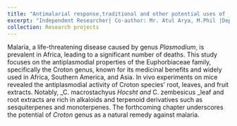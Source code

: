 ```yaml
---
title: "Antimalarial response,traditional and other potential uses of _Croton _genera"
excerpt: "Independent Researcher| Co‑author: Mr. Atul Arya, M.Phil |Department of Botany, Ramjas College, University of Delhi<br/><img src='/images/500x300.png'>" 
collection: Research projects
---
```

Malaria, a life-threatening disease caused by genus _Plasmodium_, is prevalent in Africa, leading to a significant number of deaths. This study focuses on the antiplasmodial properties of the Euphorbiaceae family, specifically the Croton genus, known for its medicinal benefits and widely used in Africa, Southern America, and Asia. In vivo experiments on mice revealed the antiplasmodial activity of Croton species’ root, leaves, and fruit extracts. Notably, _C. macrostachyus _Hocsht and_ C. zembesicus _leaf and root extracts are rich in alkaloids and terpenoid derivatives such as sesquiterpenes and monoterpenes. The forthcoming chapter underscores the potential of _Croton_ genus as a natural remedy against malaria.

